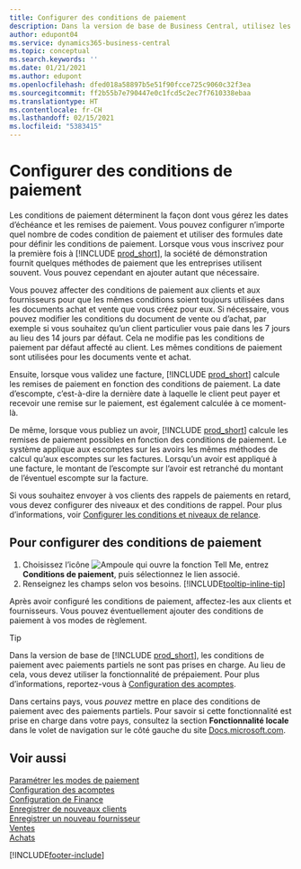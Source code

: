```yaml
---
title: Configurer des conditions de paiement
description: Dans la version de base de Business Central, utilisez les conditions de paiement pour gérer les dates d’échéance et les remises de paiement.
author: edupont04
ms.service: dynamics365-business-central
ms.topic: conceptual
ms.search.keywords: ''
ms.date: 01/21/2021
ms.author: edupont
ms.openlocfilehash: dfed018a58897b5e51f90fcce725c9060c32f3ea
ms.sourcegitcommit: ff2b55b7e790447e0c1fcd5c2ec7f7610338ebaa
ms.translationtype: HT
ms.contentlocale: fr-CH
ms.lasthandoff: 02/15/2021
ms.locfileid: "5383415"
---
```

# <a name="set-up-payment-terms"></a>Configurer des conditions de paiement

Les conditions de paiement déterminent la façon dont vous gérez les dates d’échéance et les remises de paiement. Vous pouvez configurer n’importe quel nombre de codes condition de paiement et utiliser des formules date pour définir les conditions de paiement. Lorsque vous vous inscrivez pour la première fois à [!INCLUDE [prod_short](includes/prod_short.md)], la société de démonstration fournit quelques méthodes de paiement que les entreprises utilisent souvent. Vous pouvez cependant en ajouter autant que nécessaire.  

Vous pouvez affecter des conditions de paiement aux clients et aux fournisseurs pour que les mêmes conditions soient toujours utilisées dans les documents achat et vente que vous créez pour eux. Si nécessaire, vous pouvez modifier les conditions du document de vente ou d’achat, par exemple si vous souhaitez qu’un client particulier vous paie dans les 7 jours au lieu des 14 jours par défaut. Cela ne modifie pas les conditions de paiement par défaut affecté au client. Les mêmes conditions de paiement sont utilisées pour les documents vente et achat.

Ensuite, lorsque vous validez une facture, [!INCLUDE [prod_short](includes/prod_short.md)] calcule les remises de paiement en fonction des conditions de paiement. La date d’escompte, c’est-à-dire la dernière date à laquelle le client peut payer et recevoir une remise sur le paiement, est également calculée à ce moment-là.  

De même, lorsque vous publiez un avoir, [!INCLUDE [prod_short](includes/prod_short.md)] calcule les remises de paiement possibles en fonction des conditions de paiement. Le système applique aux escomptes sur les avoirs les mêmes méthodes de calcul qu’aux escomptes sur les factures. Lorsqu’un avoir est appliqué à une facture, le montant de l’escompte sur l’avoir est retranché du montant de l’éventuel escompte sur la facture.  

Si vous souhaitez envoyer à vos clients des rappels de paiements en retard, vous devez configurer des niveaux et des conditions de rappel. Pour plus d’informations, voir [Configurer les conditions et niveaux de relance](finance-setup-reminders.md).  

## <a name="to-set-up-payment-terms"></a>Pour configurer des conditions de paiement

1. Choisissez l’icône ![Ampoule qui ouvre la fonction Tell Me](media/ui-search/search_small.png "Dites-moi ce que vous voulez faire"), entrez **Conditions de paiement**, puis sélectionnez le lien associé.  
2. Renseignez les champs selon vos besoins. [!INCLUDE[tooltip-inline-tip](includes/tooltip-inline-tip_md.md)]  

Après avoir configuré les conditions de paiement, affectez-les aux clients et fournisseurs. Vous pouvez éventuellement ajouter des conditions de paiement à vos modes de règlement.  

> [!TIP]
> Dans la version de base de [!INCLUDE [prod_short](includes/prod_short.md)], les conditions de paiement avec paiements partiels ne sont pas prises en charge. Au lieu de cela, vous devez utiliser la fonctionnalité de prépaiement. Pour plus d’informations, reportez\-vous à [Configuration des acomptes](finance-set-up-prepayments.md).
>
> Dans certains pays, vous *pouvez* mettre en place des conditions de paiement avec des paiements partiels. Pour savoir si cette fonctionnalité est prise en charge dans votre pays, consultez la section **Fonctionnalité locale** dans le volet de navigation sur le côté gauche du site [Docs.microsoft.com](about-localization.md).

## <a name="see-also"></a>Voir aussi

[Paramétrer les modes de paiement](finance-payment-methods.md)  
[Configuration des acomptes](finance-set-up-prepayments.md)  
[Configuration de Finance](finance-setup-finance.md)  
[Enregistrer de nouveaux clients](sales-how-register-new-customers.md)  
[Enregistrer un nouveau fournisseur](purchasing-how-register-new-vendors.md)  
[Ventes](sales-manage-sales.md)  
[Achats](purchasing-manage-purchasing.md)  


[!INCLUDE[footer-include](includes/footer-banner.md)]
